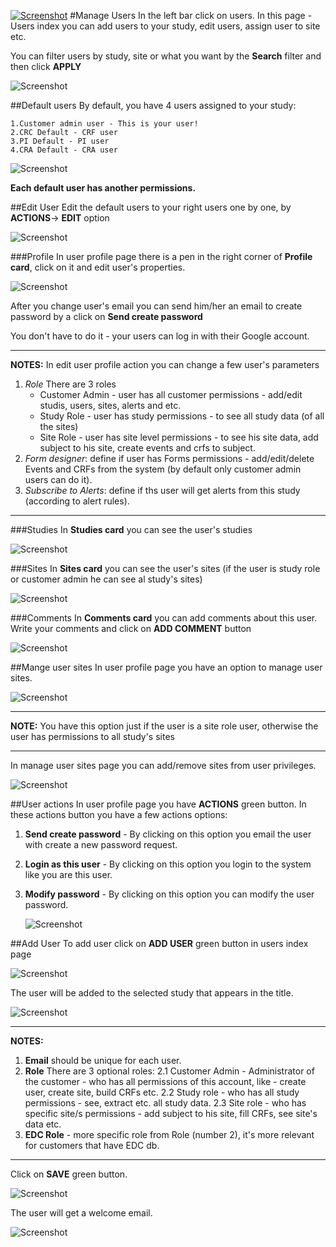<a href="https://www.flaskdata.io">![Screenshot](img/flaskdata_logo.PNG)</a>
#Manage Users
In the left bar click on users.
In this page - Users index you can add users to your study, edit users, assign user to site etc.

You can filter users by study, site or what you want by the **Search** filter and then click **APPLY**

![Screenshot](img/users_index_filter.PNG)

##Default users
By default, you have 4 users assigned to your study:

    1.Customer admin user - This is your user!
    2.CRC Default - CRF user
    3.PI Default - PI user
    4.CRA Default - CRA user
![Screenshot](img/default_users.PNG)

**Each default user has another permissions.**

##Edit User
Edit the default users to your right users one by one, by **ACTIONS**-> **EDIT** option

![Screenshot](img/users_index_actions.PNG)

###Profile
In user profile page there is a pen in the right corner of **Profile card**, click on it and edit user's properties.

![Screenshot](img/user_edit.PNG)

After you change user's email you can send him/her an email to create password by a click on **Send create password**

You don't have to do it - your users can log in with their Google account.

---
**NOTES:**
In edit user profile action you can change a few user's parameters

1. *Role* There are 3 roles 
    * Customer Admin - user has all customer permissions - add/edit studis, users, sites, alerts and etc.
    * Study Role - user has study permissions - to see all study data (of all the sites)
    * Site Role - user has site level permissions - to see his site data, add subject to his site, create events and crfs to subject.  
2. *Form designer*: define if user has Forms permissions - add/edit/delete Events and CRFs from the system (by default only customer admin users can do it).
3. *Subscribe to Alerts*: define if ths user will get alerts from this study (according to alert rules).
---

###Studies
In **Studies card** you can see the user's studies

![Screenshot](img/user_profile_studies_card.PNG)

###Sites
In **Sites card** you can see the user's sites (if the user is study role or customer admin he can see al study's sites)

![Screenshot](img/user_profile_sites_card.PNG)

###Comments
In **Comments card** you can add comments about this user.
Write your comments and click on **ADD COMMENT** button

![Screenshot](img/user_profile_comments.PNG)

##Mange user sites
In user profile page you have an option to manage user sites.

![Screenshot](img/user_profile_actions_button.PNG)

---
**NOTE:** You have this option just if the user is a site role user, otherwise the user has permissions to all study's sites

---
In manage user sites page you can add/remove sites from user privileges.

![Screenshot](img/user_manage_user_sites.PNG)

##User actions
In user profile page you have **ACTIONS** green button.
In these actions button you have a few actions options:

1. **Send create password** - By clicking on this option you email the user with create a new password request.
2. **Login as this user** - By clicking on this option you login to the system like you are this user.
3. **Modify password** - By clicking on this option you can modify the user password.

    ![Screenshot](img/user_profile_modify_pass.PNG)
    
##Add User
To add user click on **ADD USER** green button in users index page

![Screenshot](img/users_index_add_user.PNG)

The user will be added to the selected study that appears in the title.

![Screenshot](img/study_in_title.PNG)

---
**NOTES:**

1. **Email** should be unique for each user.
2. **Role** There are 3 optional roles:
    2.1 Customer Admin - Administrator of the customer - who has all permissions of this account, like - create user, create site, build CRFs etc.
    2.2 Study role - who has all study permissions - see, extract etc. all study data.
    2.3 Site role - who has specific site/s permissions - add subject to his site, fill CRFs, see site's data etc.
3. **EDC Role** - more specific role from Role (number 2), it's more relevant for customers that have EDC db.
---

Click on **SAVE** green button.

![Screenshot](img/user_create_new_user.PNG)

The user will get a welcome email.

![Screenshot](img/user_create_success.PNG)
